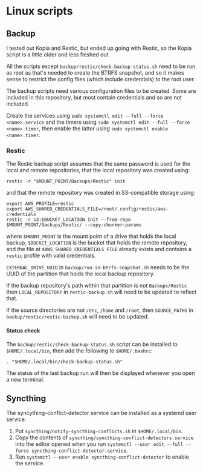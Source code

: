 Linux scripts
=============

## Backup

I tested out Kopia and Restic, but ended up going with Restic, so the Kopia script is a little older and less fleshed out.

All the scripts except `backup/restic/check-backup-status.sh` need to be run as root as that's needed to create the BTRFS snapshot, and so it makes sense to restrict the config files (which include credentials) to the root user.

The backup scripts need various configuration files to be created. Some are included in this repository, but most contain credentials and so are not included.

Create the services using `sudo systemctl edit --full --force <name>.service` and the timers using `sudo systemctl edit --full --force <name>.timer`, then enable the latter using `sudo systemctl enable <name>.timer`.

### Restic

The Restic backup script assumes that the same password is used for the local and remote repositories, that the local repository was created using:

```
restic -r "$MOUNT_POINT/Backups/Restic" init
```

and that the remote repository was created in S3-compatible storage using:

```
export AWS_PROFILE=restic
export AWS_SHARED_CREDENTIALS_FILE=/root/.config/restic/aws-credentials
restic -r s3:$BUCKET_LOCATION init --from-repo $MOUNT_POINT/Backups/Restic/ --copy-chunker-params  
```

where `$MOUNT_POINT` is the mount point of a drive that holds the local backup, `$BUCKET_LOCATION` is the bucket that holds the remote repository, and the file at `$AWS_SHARED_CREDENTIALS_FILE` already exists and contains a `restic` profile with valid credentials.

`EXTERNAL_DRIVE_UUID` in `backup/run-in-btrfs-snapshot.sh` needs to be the UUID of the partition that holds the local backup repository.

If the backup repository's path within that partition is not `Backups/Restic` then `LOCAL_REPOSITORY` in `restic-backup.sh` will need to be updated to reflect that.

If the source directories are not `/etc`, `/home` and `/root`, then `SOURCE_PATHS` in `backup/restic/restic-backup.sh` will need to be updated.

#### Status check

The `backup/restic/check-backup-status.sh` script can be installed to `$HOME/.local/bin`, then add the following to `$HOME/.bashrc`:

```
. "$HOME/.local/bin/check-backup-status.sh"
```

The status of the last backup run will then be displayed whenever you open a new terminal.

## Syncthing

The syncything-conflict-detector service can be installed as a systemd user service.

1. Put `syncthing/notify-syncthing-conflicts.sh` in `$HOME/.local/bin`.
2. Copy the contents of `syncthing/syncthing-conflict-detectors.service` into the editor opened when you run `systemctl --user edit --full --force syncthing-conflict-detector.service`.
3. Run `systemctl --user enable syncthing-conflict-detector` to enable the service.